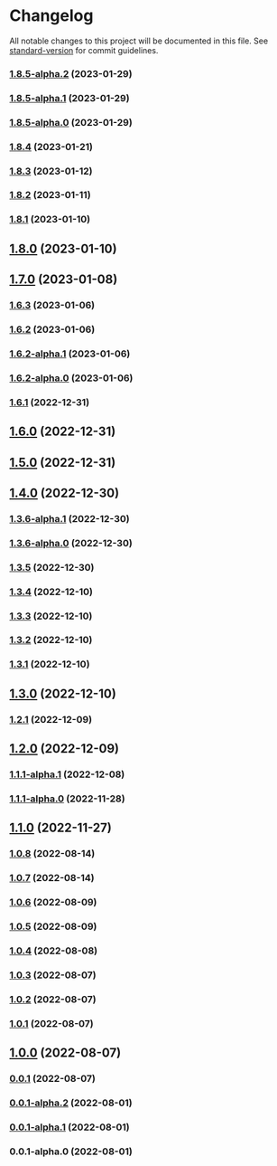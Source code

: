 # Changelog

All notable changes to this project will be documented in this file. See [standard-version](https://github.com/conventional-changelog/standard-version) for commit guidelines.

### [1.8.5-alpha.2](https://github.com/elilambnz/react-py/compare/v1.8.5-alpha.1...v1.8.5-alpha.2) (2023-01-29)

### [1.8.5-alpha.1](https://github.com/elilambnz/react-py/compare/v1.8.5-alpha.0...v1.8.5-alpha.1) (2023-01-29)

### [1.8.5-alpha.0](https://github.com/elilambnz/react-py/compare/v1.8.4...v1.8.5-alpha.0) (2023-01-29)

### [1.8.4](https://github.com/elilambnz/react-py/compare/v1.8.3...v1.8.4) (2023-01-21)

### [1.8.3](https://github.com/elilambnz/react-py/compare/v1.8.2...v1.8.3) (2023-01-12)

### [1.8.2](https://github.com/elilambnz/react-py/compare/v1.8.1...v1.8.2) (2023-01-11)

### [1.8.1](https://github.com/elilambnz/react-py/compare/v1.8.0...v1.8.1) (2023-01-10)

## [1.8.0](https://github.com/elilambnz/react-py/compare/v1.7.0...v1.8.0) (2023-01-10)

## [1.7.0](https://github.com/elilambnz/react-py/compare/v1.6.3...v1.7.0) (2023-01-08)

### [1.6.3](https://github.com/elilambnz/react-py/compare/v1.6.2-alpha.1...v1.6.3) (2023-01-06)

### [1.6.2](https://github.com/elilambnz/react-py/compare/v1.6.2-alpha.1...v1.6.2) (2023-01-06)

### [1.6.2-alpha.1](https://github.com/elilambnz/react-py/compare/v1.6.1...v1.6.2-alpha.1) (2023-01-06)

### [1.6.2-alpha.0](https://github.com/elilambnz/react-py/compare/v1.6.1...v1.6.2-alpha.0) (2023-01-06)

### [1.6.1](https://github.com/elilambnz/react-py/compare/v1.6.0...v1.6.1) (2022-12-31)

## [1.6.0](https://github.com/elilambnz/react-py/compare/v1.4.0...v1.6.0) (2022-12-31)

## [1.5.0](https://github.com/elilambnz/react-py/compare/v1.4.0...v1.5.0) (2022-12-31)

## [1.4.0](https://github.com/elilambnz/react-py/compare/v1.3.6-alpha.1...v1.4.0) (2022-12-30)

### [1.3.6-alpha.1](https://github.com/elilambnz/react-py/compare/v1.3.6-alpha.0...v1.3.6-alpha.1) (2022-12-30)

### [1.3.6-alpha.0](https://github.com/elilambnz/react-py/compare/v1.3.5...v1.3.6-alpha.0) (2022-12-30)

### [1.3.5](https://github.com/elilambnz/react-py/compare/v1.3.4...v1.3.5) (2022-12-30)

### [1.3.4](https://github.com/elilambnz/react-py/compare/v1.3.3...v1.3.4) (2022-12-10)

### [1.3.3](https://github.com/elilambnz/react-py/compare/v1.3.2...v1.3.3) (2022-12-10)

### [1.3.2](https://github.com/elilambnz/react-py/compare/v1.3.1...v1.3.2) (2022-12-10)

### [1.3.1](https://github.com/elilambnz/react-py/compare/v1.3.0...v1.3.1) (2022-12-10)

## [1.3.0](https://github.com/elilambnz/react-py/compare/v1.2.1...v1.3.0) (2022-12-10)

### [1.2.1](https://github.com/elilambnz/react-py/compare/v1.2.0...v1.2.1) (2022-12-09)

## [1.2.0](https://github.com/elilambnz/react-py/compare/v1.1.1-alpha.1...v1.2.0) (2022-12-09)

### [1.1.1-alpha.1](https://github.com/elilambnz/react-py/compare/v1.1.1-alpha.0...v1.1.1-alpha.1) (2022-12-08)

### [1.1.1-alpha.0](https://github.com/elilambnz/react-py/compare/v1.1.0...v1.1.1-alpha.0) (2022-11-28)

## [1.1.0](https://github.com/elilambnz/react-py/compare/v1.0.8...v1.1.0) (2022-11-27)

### [1.0.8](https://github.com/elilambnz/react-py/compare/v1.0.7...v1.0.8) (2022-08-14)

### [1.0.7](https://github.com/elilambnz/react-py/compare/v1.0.6...v1.0.7) (2022-08-14)

### [1.0.6](https://github.com/elilambnz/react-py/compare/v1.0.5...v1.0.6) (2022-08-09)

### [1.0.5](https://github.com/elilambnz/react-py/compare/v1.0.4...v1.0.5) (2022-08-09)

### [1.0.4](https://github.com/elilambnz/react-py/compare/v1.0.3...v1.0.4) (2022-08-08)

### [1.0.3](https://github.com/elilambnz/react-py/compare/v1.0.2...v1.0.3) (2022-08-07)

### [1.0.2](https://github.com/elilambnz/react-py/compare/v1.0.1...v1.0.2) (2022-08-07)

### [1.0.1](https://github.com/elilambnz/react-py/compare/v1.0.0...v1.0.1) (2022-08-07)

## [1.0.0](https://github.com/elilambnz/react-py/compare/v0.0.1-alpha.2...v1.0.0) (2022-08-07)

### [0.0.1](https://github.com/elilambnz/react-py/compare/v0.0.1-alpha.2...v0.0.1) (2022-08-07)

### [0.0.1-alpha.2](https://github.com/elilambnz/react-py/compare/v0.0.1-alpha.1...v0.0.1-alpha.2) (2022-08-01)

### [0.0.1-alpha.1](https://github.com/elilambnz/react-py/compare/v0.0.1-alpha.0...v0.0.1-alpha.1) (2022-08-01)

### 0.0.1-alpha.0 (2022-08-01)
